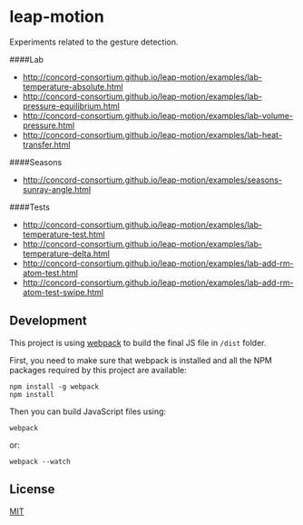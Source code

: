 # leap-motion

Experiments related to the gesture detection.

####Lab
- http://concord-consortium.github.io/leap-motion/examples/lab-temperature-absolute.html
- http://concord-consortium.github.io/leap-motion/examples/lab-pressure-equilibrium.html
- http://concord-consortium.github.io/leap-motion/examples/lab-volume-pressure.html
- http://concord-consortium.github.io/leap-motion/examples/lab-heat-transfer.html

####Seasons
- http://concord-consortium.github.io/leap-motion/examples/seasons-sunray-angle.html

####Tests
- http://concord-consortium.github.io/leap-motion/examples/lab-temperature-test.html
- http://concord-consortium.github.io/leap-motion/examples/lab-temperature-delta.html
- http://concord-consortium.github.io/leap-motion/examples/lab-add-rm-atom-test.html
- http://concord-consortium.github.io/leap-motion/examples/lab-add-rm-atom-test-swipe.html

## Development

This project is using [webpack](http://webpack.github.io/) to build the final JS file in `/dist` folder.

First, you need to make sure that webpack is installed and all the NPM packages required by this project are available:

```
npm install -g webpack
npm install
```
Then you can build JavaScript files using:
```
webpack
```
or:
```
webpack --watch
```

## License 

[MIT](https://github.com/concord-consortium/grasp-seasons/blob/master/LICENSE)
